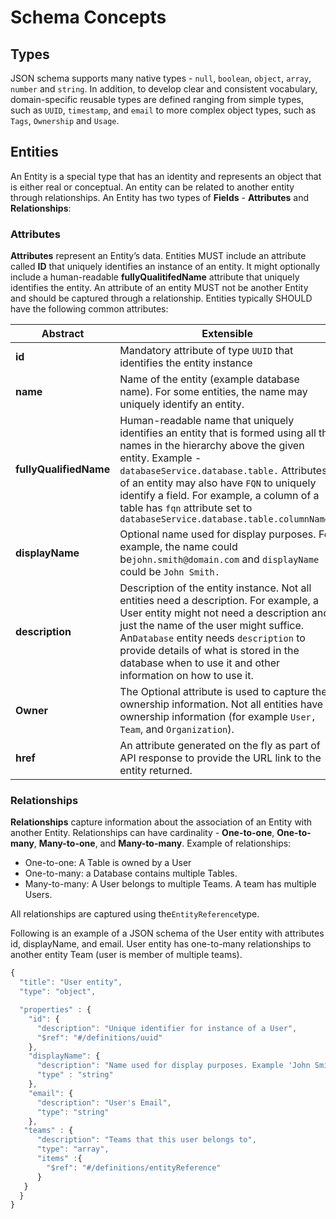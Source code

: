 # Schema Concepts

## Types

JSON schema supports many native types - `null`, `boolean`, `object`, `array`, `number` and `string`. In addition, to develop clear and consistent vocabulary, domain-specific reusable types are defined ranging from simple types, such as `UUID`, `timestamp`, and `email` to more complex object types, such as `Tags`, `Ownership` and `Usage`.

## Entities

An Entity is a special type that has an identity and represents an object that is either real or conceptual. An entity can be related to another entity through relationships. An Entity has two types of **Fields** - **Attributes** and **Relationships**:

### **Attributes**

**Attributes** represent an Entity’s data. Entities MUST include an attribute called **ID** that uniquely identifies an instance of an entity. It might optionally include a human-readable **fullyQualitifedName** attribute that uniquely identifies the entity. An attribute of an entity MUST not be another Entity and should be captured through a relationship. Entities typically SHOULD have the following common attributes:

| Abstract               | Extensible                                                                                                                                                                                                                                                                                                                                                        |
| ---------------------- | ----------------------------------------------------------------------------------------------------------------------------------------------------------------------------------------------------------------------------------------------------------------------------------------------------------------------------------------------------------------- |
| **id**                 | Mandatory attribute of type `UUID` that identifies the entity instance                                                                                                                                                                                                                                                                                            |
| **name**               | Name of the entity (example database name). For some entities, the name may uniquely identify an entity.                                                                                                                                                                                                                                                          |
| **fullyQualifiedName** | Human-readable name that uniquely identifies an entity that is formed using all the names in the hierarchy above the given entity. Example - `databaseService.database.table.` Attributes of an entity may also have `FQN` to uniquely identify a field. For example, a column of a table has `fqn` attribute set to `databaseService.database.table.columnName.` |
| **displayName**        | Optional name used for display purposes. For example, the name could be`john.smith@domain.com` and `displayName` could be `John Smith.`                                                                                                                                                                                                                           |
| **description**        | Description of the entity instance. Not all entities need a description. For example, a User entity might not need a description and just the name of the user might suffice. An`Database` entity needs `description` to provide details of what is stored in the database when to use it and other information on how to use it.                                 |
| **Owner**              | The Optional attribute is used to capture the ownership information. Not all entities have ownership information (for example `User, Team`, and `Organization`).                                                                                                                                                                                                  |
| **href**               | An attribute generated on the fly as part of API response to provide the URL link to the entity returned.                                                                                                                                                                                                                                                         |

### **Relationships**

**Relationships** capture information about the association of an Entity with another Entity. Relationships can have cardinality - **One-to-one**, **One-to-many**, **Many-to-one**, and **Many-to-many**. Example of relationships:

* One-to-one: A Table is owned by a User
* One-to-many: a Database contains multiple Tables.
* Many-to-many: A User belongs to multiple Teams. A team has multiple Users.

All relationships are captured using the`EntityReference`type.

Following is an example of a JSON schema of the User entity with attributes id, displayName, and email. User entity has one-to-many relationships to another entity Team (user is member of multiple teams).

```javascript
{
  "title": "User entity",
  "type": "object",

  "properties" : {
    "id": {
      "description": "Unique identifier for instance of a User",
      "$ref": "#/definitions/uuid"
    },
    "displayName": {
      "description": "Name used for display purposes. Example 'John Smith'",
      "type" : "string"
    },
    "email": {
      "description": "User's Email",
      "type": "string"
    },
   "teams" : {
      "description": "Teams that this user belongs to",
      "type": "array",
      "items" :{
        "$ref": "#/definitions/entityReference"
      }
   }
  }
}
```

